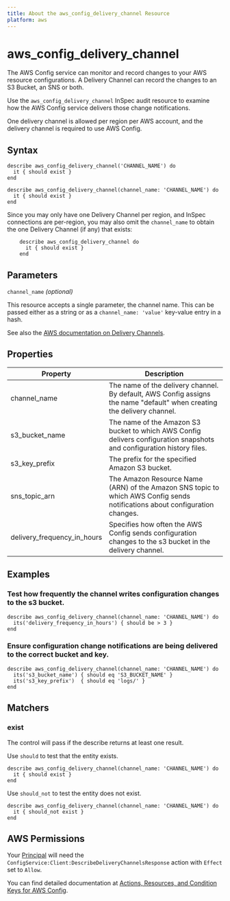 ```yaml
---
title: About the aws_config_delivery_channel Resource
platform: aws
---
```


# aws_config_delivery_channel

The AWS Config service can monitor and record changes to your AWS resource configurations. A Delivery Channel can record the changes
to an S3 Bucket, an SNS or both.

Use the `aws_config_delivery_channel` InSpec audit resource to examine how the AWS Config service delivers those change notifications.

One delivery channel is allowed per region per AWS account, and the delivery channel is required to use AWS Config.

## Syntax

    describe aws_config_delivery_channel('CHANNEL_NAME') do
      it { should exist }
    end

    describe aws_config_delivery_channel(channel_name: 'CHANNEL_NAME') do
      it { should exist }
    end

Since you may only have one Delivery Channel per region, and InSpec connections are per-region, you may also omit the `channel_name` to obtain the one Delivery Channel (if any) that exists:

        describe aws_config_delivery_channel do
          it { should exist }
        end

## Parameters

`channel_name` _(optional)_

This resource accepts a single parameter, the channel name.
This can be passed either as a string or as a `channel_name: 'value'` key-value entry in a hash.

See also the [AWS documentation on Delivery Channels](https://docs.aws.amazon.com/config/latest/developerguide/manage-delivery-channel.html).


## Properties

| Property | Description |
| ---  | --- |
| channel_name | The name of the delivery channel. By default, AWS Config assigns the name "default" when creating the delivery channel. |
| s3_bucket_name | The name of the Amazon S3 bucket to which AWS Config delivers configuration snapshots and configuration history files. |
| s3_key_prefix | The prefix for the specified Amazon S3 bucket. |
| sns_topic_arn | The Amazon Resource Name (ARN) of the Amazon SNS topic to which AWS Config sends notifications about configuration changes. |
| delivery_frequency_in_hours | Specifies how often the AWS Config sends configuration changes to the s3 bucket in the delivery channel. |

## Examples

### Test how frequently the channel writes configuration changes to the s3 bucket.

    describe aws_config_delivery_channel(channel_name: 'CHANNEL_NAME') do
      its('delivery_frequency_in_hours') { should be > 3 }
    end

### Ensure configuration change notifications are being delivered to the correct bucket and key.

    describe aws_config_delivery_channel(channel_name: 'CHANNEL_NAME') do
      its('s3_bucket_name') { should eq 'S3_BUCKET_NAME' }
      its('s3_key_prefix')  { should eq 'logs/' }
    end

## Matchers

### exist

The control will pass if the describe returns at least one result.

Use `should` to test that the entity exists.

    describe aws_config_delivery_channel(channel_name: 'CHANNEL_NAME') do
      it { should exist }
    end

Use `should_not` to test the entity does not exist.

    describe aws_config_delivery_channel(channel_name: 'CHANNEL_NAME') do
      it { should_not exist }
    end

## AWS Permissions

Your [Principal](https://docs.aws.amazon.com/IAM/latest/UserGuide/intro-structure.html#intro-structure-principal) will need the `ConfigService:Client:DescribeDeliveryChannelsResponse` action with `Effect` set to `Allow`.

You can find detailed documentation at [Actions, Resources, and Condition Keys for AWS Config](https://docs.aws.amazon.com/IAM/latest/UserGuide/list_awsconfig.html).
